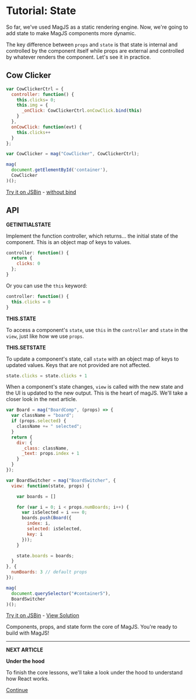# Tutorial: State

So far, we've used MagJS as a static rendering engine. Now, we're going to add state to make MagJS components more dynamic.

The key difference between `props` and `state` is that state is internal and controlled by the component itself while props are external and controlled by whatever renders the component.
Let's see it in practice.

## Cow Clicker

```js
var CowClickerCtrl = {
  controller: function() {
    this.clicks= 0;
    this.img = {
      _onClick: CowClickerCtrl.onCowClick.bind(this)
    }        
  },
  onCowClick: function(evt) {
    this.clicks++
  }
};

var CowClicker = mag("CowClicker", CowClickerCtrl);

mag(
  document.getElementById('container'),
  CowClicker
)();
```
[Try it on JSBin](http://jsbin.com/lumapofufo/edit?js,output) - [without bind](http://jsbin.com/juwozogufu/edit?js,output)


## API
**GETINITIALSTATE**

Implement the function controller, which returns... the initial state of the component. This is an object map of keys to values.

```js
controller: function() {
  return {
    clicks: 0
  };
}
```

Or you can use the `this` keyword:

```js
controller: function() {
  this.clicks = 0
}
```

**THIS.STATE**

To access a component's `state`, use `this` in the `controller` and `state` in the `view`, just like how we use `props`.

**THIS.SETSTATE**

To update a component's state, call `state` with an object map of keys to updated values. Keys that are not provided are not affected.

```js
state.clicks = state.clicks + 1
```

When a component's state changes, `view` is called with the new state and the UI is updated to the new output. This is the heart of magJS. We'll take a closer look in the next article.

```js
var Board = mag("BoardComp", (props) => {
  var className = "board";
  if (props.selected) {
    className += " selected";
  }
  return {
    div: {
      _class: className,
      _text: props.index + 1
    }
  }
});

var BoardSwitcher = mag("BoardSwitcher", {
  view: function(state, props) {

    var boards = []

    for (var i = 0; i < props.numBoards; i++) {
      var isSelected = i === 0;
      boards.push(Board({
        index: i,
        selected: isSelected,
        key: i
      }));
    }

    state.boards = boards;
  }
}, {
  numBoards: 3 // default props
});

mag(
  document.querySelector("#container5"),
  BoardSwitcher
)();
```
[Try it on JSBin](http://jsbin.com/voyokacife/edit?js,output) - [View Solution](http://jsbin.com/tavelonuje/edit?js,output)

Components, props, and state form the core of MagJS. You're ready to build with MagJS!
<hr>

**NEXT ARTICLE**

**Under the hood**

To finish the core lessons, we'll take a look under the hood to understand how React works.

[Continue]()
